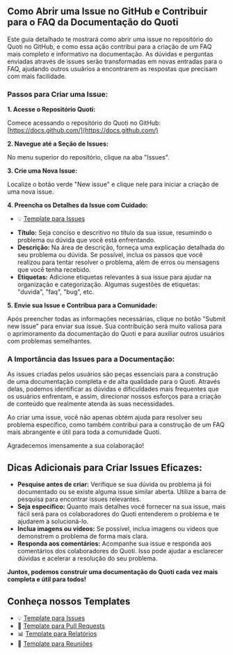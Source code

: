 ## Como Abrir uma Issue no GitHub e Contribuir para o FAQ da Documentação do Quoti

Este guia detalhado te mostrará como abrir uma issue no repositório do Quoti no GitHub, e como essa ação contribui para a criação de um FAQ mais completo e informativo na documentação. As dúvidas e perguntas enviadas através de issues serão transformadas em novas entradas para o FAQ, ajudando outros usuários a encontrarem as respostas que precisam com mais facilidade.

### Passos para Criar uma Issue:

**1. Acesse o Repositório Quoti:**

Comece acessando o repositório do Quoti no GitHub: [https://docs.github.com/](https://docs.github.com/)

**2. Navegue até a Seção de Issues:**

No menu superior do repositório, clique na aba "Issues".

**3. Crie uma Nova Issue:**

Localize o botão verde "New issue" e clique nele para iniciar a criação de uma nova issue.

**4. Preencha os Detalhes da Issue com Cuidado:**

- 💡 [Template para Issues](../../templates/issues)

* **Título:** Seja conciso e descritivo no título da sua issue, resumindo o problema ou dúvida que você está enfrentando.
* **Descrição:** Na área de descrição, forneça uma explicação detalhada do seu problema ou dúvida. Se possível, inclua os passos que você realizou para tentar resolver o problema, além de erros ou mensagens que você tenha recebido.
* **Etiquetas:** Adicione etiquetas relevantes à sua issue para ajudar na organização e categorização. Algumas sugestões de etiquetas: "duvida", "faq", "bug", etc.

**5. Envie sua Issue e Contribua para a Comunidade:**

Após preencher todas as informações necessárias, clique no botão "Submit new issue" para enviar sua issue. Sua contribuição será muito valiosa para o aprimoramento da documentação do Quoti e para auxiliar outros usuários com problemas semelhantes.

### A Importância das Issues para a Documentação:

As issues criadas pelos usuários são peças essenciais para a construção de uma documentação completa e de alta qualidade para o Quoti. Através delas, podemos identificar as dúvidas e dificuldades mais frequentes que os usuários enfrentam, e assim, direcionar nossos esforços para a criação de conteúdo que realmente atenda às suas necessidades.

Ao criar uma issue, você não apenas obtém ajuda para resolver seu problema específico, como também contribui para a construção de um FAQ mais abrangente e útil para toda a comunidade Quoti.

Agradecemos imensamente a sua colaboração!

## Dicas Adicionais para Criar Issues Eficazes:

* **Pesquise antes de criar:** Verifique se sua dúvida ou problema já foi documentado ou se existe alguma issue similar aberta. Utilize a barra de pesquisa para encontrar issues relevantes.
* **Seja específico:** Quanto mais detalhes você fornecer na sua issue, mais fácil será para os colaboradores do Quoti entenderem o problema e te ajudarem a solucioná-lo.
* **Inclua imagens ou vídeos:** Se possível, inclua imagens ou vídeos que demonstrem o problema de forma mais clara.
* **Responda aos comentários:** Acompanhe sua issue e responda aos comentários dos colaboradores do Quoti. Isso pode ajudar a esclarecer dúvidas e acelerar a resolução do seu problema.

**Juntos, podemos construir uma documentação do Quoti cada vez mais completa e útil para todos!**


## Conheça nossos Templates

- 💡 [Template para Issues](../../templates/issues)
- 🔄 [Template para Pull Requests](../../templates/pullRequests) 
- 📊 [Template para Relatórios](../../templates/reports)
- 🤝 [Template para Reuniões](../../templates/meetings)